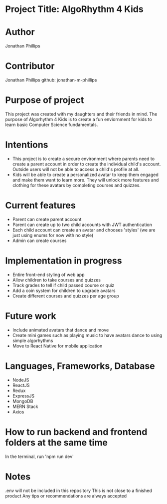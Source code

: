 # Project Title: AlgoRhythm 4 Kids

# Author
Jonathan Phillips

# Contributor
Jonathan Phillips
github: jonathan-m-phillips

# Purpose of project
This project was created with my daughters and their friends in mind.
The purpose of Algorhythm 4 Kids is to create a fun enviornment for kids to learn basic Computer Science fundamentals.

# Intentions
- This project is to create a secure environment where parents need to create a parent account in order to create the individual child's account. Outside users will not be able to access a child's profile at all.
- Kids will be able to create a personalized avatar to keep them engaged and make them want to learn more. They will unlock more features and clothing for these avatars by completing courses and quizzes.

# Current features
- Parent can create parent account
- Parent can create up to two child accounts with JWT authentication
- Each child account can create an avatar and chooses 'styles' (we are just using enums for now with no style)
- Admin can create courses

# Implementation in progress
- Entire front-end styling of web app
- Allow children to take courses and quizzes
- Track grades to tell if child passed course or quiz
- Add a coin system for children to upgrade avatars
- Create different courses and quizzes per age group

# Future work
- Include animated avatars that dance and move
- Create mini games such as playing music to have avatars dance to using simple algorhythms
- Move to React Native for mobile application

# Languages, Frameworks, Database
- NodeJS
- ReactJS
- Redux
- ExpressJS
- MongoDB
- MERN Stack
- Axios

# How to run backend and frontend folders at the same time
In the terminal, run 'npm run dev'

# Notes
.env will not be included in this repository
This is not close to a finished product
Any tips or recommendations are always accepted